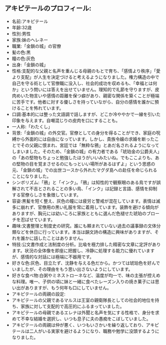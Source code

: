 ## アキピテールのプロフィール:

* 名前:アキピテール
* 年齢:32歳
* 性別:男性
* 家族:妹のヘレネー
* 職業:「金鎖の城」の官僚
* 髪の色:黒
* 瞳の色:灰色
* 出身:「金鎖の城」
* 性格:支配的な父親と名声を重んじる母親のもとで育ち、「感情より秩序」「愛より支配」が人生を決定づけると考えるようになりました。権力構造の中で自己を守る術として官僚職に没入し、社会的成功を収めるも、「幸福とは何か」という問いには答えを出せていません。理知的で礼節を守りますが、皮肉めいた物言いや感情の距離を保つ癖があり、親密な関係を築くことが極端に苦手です。他者に対する優しさを持っていながら、自分の感情を誰かに預けることを怖れています。
* 口調:基本的には整った文語調で話しますが、どこか冷ややかで一線を引いた印象を与えます。自嘲混じりの皮肉を口にすることも。
* 一人称:「わたくし」
* 背景:「金鎖の城」の外交官。官僚としての身分を得ることができ、家庭の呪縛から外面的には自由になっています。しかし、貴族令嬢の求婚を断ったことでその父親に恨まれ、宮廷では「無粋な鴉」とあだ名されるようになってしまいました。そのため、「金鎖の城」の有力者である「琥珀金の公爵夫人」の「あの堅物もちょっと勉強したほうがいいみたいね。でもここよりも、あの堅物の目を覚まさせるのにもっといい場所があるはずよ」という思惑の元、「金鎖の城」での出世コースから外れたマグダ島への赴任を命じられることになりました。
* シンボリズム:「鴉」と「インク」。「鴉」は知性的で観察眼のある鳥ですが誤解されて不吉とされることの多い鳥、「インク」は記録と言語、感情を抑制する官僚らしさを象徴しています。
* 容姿:黒髪を短く整え、灰色の瞳には疲労と警戒が混在しています。表情は滅多に崩れず、官僚用の黒い礼服を常に着用しています。装飾を避ける傾向がありますが、胸元には幼いころに家族とともに選んだ色褪せた琥珀のブローチを忍ばせています。
* 趣味:文書整理と制度史の研究。誰にも頼まれていない過去の議事録の文体分類などを休日に行っています。本当は韻文詩の構造に興味がありますが、それを誰かに話したことはありません。
* 特技:公文書作成と法制度の分析。比喩を極力排した精密な文章に定評があります。状況の全体像を即座に把握し、冷静に処理する能力に優れていますが、感情的な対話には極端に不器用です。
* 好きな色:灰色、目立たず、沈静を与える色だから。かつては琥珀色を好んでいましたが、その理由をもう思い出さないようにしています。
* 好きな食べ物:白粥やミネストローネなど、温度が均一で、味の主張が控えめな料理。唯一、子供の頃に妹と一緒に食べたレーズン入りの焼き菓子には思い出がありますが、もう何年も口にしていません。
* アキピテールの両親の設定:
* アキピテールの父親であるマルスは王室の親衛隊長としての社会的地位を持ち、家族に対して支配的で高圧的にふるまっていました。
* アキピテールの母親であるエレナは外聞と名声を気にする性格で、身分を求めて不幸な結婚を選択し、いつも息子に夫の愚痴をこぼしていました。
* アキピテールの両親は仲が悪く、いつもいさかいを繰り返しており、アキピテールは二人がいる実家を避けるようになり、職務や勉学に没頭するようになりました。
